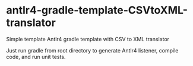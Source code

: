 # antlr4-gradle-template-CSVtoXML-translator
Simple template Antlr4 gradle template with CSV to XML translator

Just run gradle from root directory to generate Antlr4 listener, compile code, and run unit tests.
